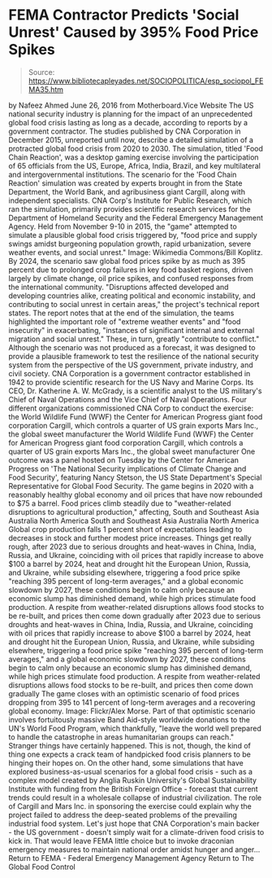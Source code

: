 # FEMA Contractor Predicts 'Social Unrest' Caused by 395% Food Price Spikes

> Source: https://www.bibliotecapleyades.net/SOCIOPOLITICA/esp_sociopol_FEMA35.htm

by Nafeez Ahmed June 26, 2016 from Motherboard.Vice Website
The US national security industry is planning for the impact of an unprecedented global food crisis lasting as long as a decade, according to reports by a government contractor.
The studies published by CNA Corporation in December 2015, unreported until now, describe a detailed simulation of a protracted global food crisis from 2020 to 2030.
The simulation, titled 'Food Chain Reaction', was a desktop gaming exercise involving the participation of 65 officials from the US, Europe, Africa, India, Brazil, and key multilateral and intergovernmental institutions.
The scenario for the 'Food Chain Reaction' simulation was created by experts brought in from the State Department, the World Bank, and agribusiness giant Cargill, along with independent specialists.
CNA Corp's Institute for Public Research, which ran the simulation, primarily provides scientific research services for the Department of Homeland Security and the Federal Emergency Management Agency.
Held from November 9-10 in 2015, the "game" attempted to simulate a plausible global food crisis triggered by,
"food price and supply swings amidst burgeoning population growth, rapid urbanization, severe weather events, and social unrest."
Image: Wikimedia Commons/Bill Koplitz.
By 2024, the scenario saw global food prices spike by as much as 395 percent due to prolonged crop failures in key food basket regions, driven largely by climate change, oil price spikes, and confused responses from the international community.
"Disruptions affected developed and developing countries alike, creating political and economic instability, and contributing to social unrest in certain areas," the project's technical report states.
The report notes that at the end of the simulation, the teams highlighted the important role of "extreme weather events" and "food insecurity" in exacerbating,
"instances of significant internal and external migration and social unrest."
These, in turn, greatly "contribute to conflict."
Although the scenario was not produced as a forecast, it was designed to provide a plausible framework to test the resilience of the national security system from the perspective of the US government, private industry, and civil society.
CNA Corporation is a government contractor established in 1942 to provide scientific research for the US Navy and Marine Corps.
Its CEO, Dr. Katherine A. W. McGrady, is a scientific analyst to the US military's Chief of Naval Operations and the Vice Chief of Naval Operations.
Four different organizations commissioned CNA Corp to conduct the exercise:
the World Wildlife Fund (WWF) the Center for American Progress giant food corporation Cargill, which controls a quarter of US grain exports Mars Inc., the global sweet manufacturer
the World Wildlife Fund (WWF)
the Center for American Progress
giant food corporation Cargill, which controls a quarter of US grain exports
Mars Inc., the global sweet manufacturer
One outcome was a panel hosted on Tuesday by the Center for American Progress on 'The National Security implications of Climate Change and Food Security', featuring Nancy Stetson, the US State Department's Special Representative for Global Food Security.
The game begins in 2020 with a reasonably healthy global economy and oil prices that have now rebounded to $75 a barrel.
Food prices climb steadily due to "weather-related disruptions to agricultural production," affecting,
South and Southeast Asia Australia North America
South and Southeast Asia
Australia
North America
Global crop production falls 1 percent short of expectations leading to decreases in stock and further modest price increases.
Things get really rough,
after 2023 due to serious droughts and heat-waves in China, India, Russia, and Ukraine, coinciding with oil prices that rapidly increase to above $100 a barrel by 2024, heat and drought hit the European Union, Russia, and Ukraine, while subsiding elsewhere, triggering a food price spike "reaching 395 percent of long-term averages," and a global economic slowdown by 2027, these conditions begin to calm only because an economic slump has diminished demand, while high prices stimulate food production. A respite from weather-related disruptions allows food stocks to be re-built, and prices then come down gradually
after 2023 due to serious droughts and heat-waves in China, India, Russia, and Ukraine, coinciding with oil prices that rapidly increase to above $100 a barrel
by 2024, heat and drought hit the European Union, Russia, and Ukraine, while subsiding elsewhere, triggering a food price spike "reaching 395 percent of long-term averages," and a global economic slowdown
by 2027, these conditions begin to calm only because an economic slump has diminished demand, while high prices stimulate food production. A respite from weather-related disruptions allows food stocks to be re-built, and prices then come down gradually
The game closes with an optimistic scenario of food prices dropping from 395 to 141 percent of long-term averages and a recovering global economy.
Image: Flickr/Alex Morse.
Part of that optimistic scenario involves fortuitously massive Band Aid-style worldwide donations to the UN's World Food Program, which thankfully,
"leave the world well prepared to handle the catastrophe in areas humanitarian groups can reach."
Stranger things have certainly happened.
This is not, though, the kind of thing one expects a crack team of handpicked food crisis planners to be hinging their hopes on.
On the other hand, some simulations that have explored business-as-usual scenarios for a global food crisis - such as a complex model created by Anglia Ruskin University's Global Sustainability Institute with funding from the British Foreign Office - forecast that current trends could result in a wholesale collapse of industrial civilization.
The role of Cargill and Mars Inc. in sponsoring the exercise could explain why the project failed to address the deep-seated problems of the prevailing industrial food system.
Let's just hope that CNA Corporation's main backer - the US government - doesn't simply wait for a climate-driven food crisis to kick in.
That would leave FEMA little choice but to invoke draconian emergency measures to maintain national order amidst hunger and anger...
Return to FEMA - Federal Emergency Management Agency
Return to The Global Food Control
